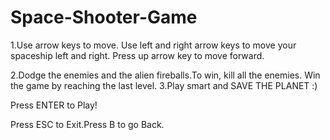 # Space-Shooter-Game
1.Use arrow keys to move. Use left and right arrow keys to move your spaceship 
left and right. Press up arrow key to   move forward. 

2.Dodge the enemies and the alien fireballs.To win, kill all the enemies.       Win the game by reaching the last level.
3.Play smart and SAVE THE PLANET :)

Press ENTER to Play!

Press ESC to Exit.Press B to go Back.
